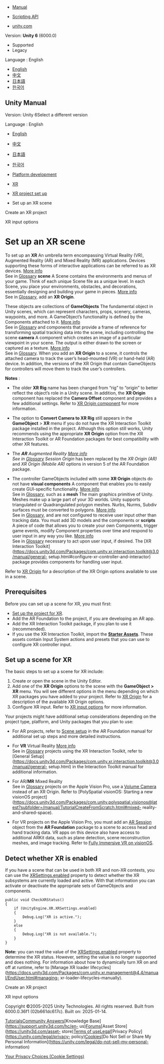[](https://docs.unity3d.com)

  * [Manual](../Manual/index.html)
  * [Scripting API](../ScriptReference/index.html)

  * [unity.com](https://unity.com/)

Version: **Unity 6** (6000.0)

  * Supported
  * Legacy

Language : English

  * [English](/Manual/xr-scene-setup.html)
  * [中文](/cn/current/Manual/xr-scene-setup.html)
  * [日本語](/ja/current/Manual/xr-scene-setup.html)
  * [한국어](/kr/current/Manual/xr-scene-setup.html)

[](https://docs.unity3d.com)

## Unity Manual

Version: Unity 6Select a different version

Language : English

  * [English](/Manual/xr-scene-setup.html)
  * [中文](/cn/current/Manual/xr-scene-setup.html)
  * [日本語](/ja/current/Manual/xr-scene-setup.html)
  * [한국어](/kr/current/Manual/xr-scene-setup.html)

  * [Platform development ](PlatformSpecific.html)
  * [XR](XR.html)
  * [XR project set up](configuring-project-for-xr.html)
  * Set up an XR scene

[](xr-create-projects.html)

Create an XR project

[](xr-input-overview.html)

XR input options

# Set up an XR scene

To set up an **XR** An umbrella term encompassing Virtual Reality (VR),
Augmented Reality (AR) and Mixed Reality (MR) applications. Devices supporting
these forms of interactive applications can be referred to as XR devices.
[More info](XR.html)  
See in [Glossary](Glossary.html#XR) **scene** A Scene contains the
environments and menus of your game. Think of each unique Scene file as a
unique level. In each Scene, you place your environments, obstacles, and
decorations, essentially designing and building your game in pieces. [More
info](CreatingScenes.html)  
See in [Glossary](Glossary.html#Scene), add an **XR Origin**.

These objects are collections of **GameObjects** The fundamental object in
Unity scenes, which can represent characters, props, scenery, cameras,
waypoints, and more. A GameObject’s functionality is defined by the Components
attached to it. [More info](class-GameObject.html)  
See in [Glossary](Glossary.html#GameObject) and components that provide a
frame of reference for transforming spatial tracking data into the scene,
including controlling the scene **camera** A component which creates an image
of a particular viewpoint in your scene. The output is either drawn to the
screen or captured as a texture. [More info](CamerasOverview.html)  
See in [Glossary](Glossary.html#Camera). When you add an **XR Origin** to a
scene, it controls the attached camera to track the user’s head-mounted (VR)
or hand-held (AR) device. In addition, the versions of the XR Origin that
contain GameObjects for controllers will move them to track the user’s
controllers.

**Notes** :

  * The older **XR Rig** name has been changed from “rig” to “origin” to better reflect the object’s role in a Unity scene. In addition, the **XR Origin** component has replaced the **Camera Offset** component and provides a few additional settings. Refer to [XR Origin component](https://docs.unity3d.com/Packages/com.unity.xr.core-utils@2.3/manual/xr-origin-reference.html) for more information.
  * The option to **Convert Camera to XR Rig** still appears in the **GameObject** > **XR** menu if you do not have the XR Interaction Toolkit package installed in the project. Although this option still works, Unity recommends using the appropriate **XR Origin** option from the XR Interaction Toolkit or AR Foundation packages for best compatibility with other XR features.
  * The _**AR** Augmented Reality [More info](AROverview.html)  
See in [Glossary](Glossary.html#AR) Session Origin_ has been replaced by the
_XR Origin (AR)_ and _XR Origin (Mobile AR)_ options in version 5 of the AR
Foundation package.

  * The controller GameObjects included with some **XR Origin** objects do not have **visual components** A component that enables you to easily create GUI-specific functionality. [More info](https://docs.unity3d.com/Packages/com.unity.ugui@latest/index.html?subfolder=/manual/UIVisualComponents.html)  
See in [Glossary](Glossary.html#VisualComponent), such as a **mesh** The main
graphics primitive of Unity. Meshes make up a large part of your 3D worlds.
Unity supports triangulated or Quadrangulated polygon meshes. Nurbs, Nurms,
Subdiv surfaces must be converted to polygons. [More info](mesh.html)  
See in [Glossary](Glossary.html#Mesh), and are not configured to receive user
input other than tracking data. You must add 3D models and the components or
**scripts** A piece of code that allows you to create your own Components,
trigger game events, modify Component properties over time and respond to user
input in any way you like. [More info](creating-scripts.html)  
See in [Glossary](Glossary.html#Scripts) necessary to act upon user input, if
desired. The [XR Interaction
Toolkit](https://docs.unity3d.com/Packages/com.unity.xr.interaction.toolkit@3.0/manual/general-
setup.html#configure-xr-controller-and-interactor) package provides components
for handling user input.

Refer to [XR Origin](xr-origin.html) for a description of the XR Origin
options available to use in a scene.

## Prerequisites

Before you can set up a scene for XR, you must first:

  * [Set up the project for XR](xr-configure-providers.html).
  * Add the AR Foundation to the project, if you are developing an AR app.
  * Add the XR Interaction Toolkit package, if you plan to use it (recommended).
  * If you use the XR Interaction Toolkit, import the [**Starter Assets**](https://docs.unity3d.com/Packages/com.unity.xr.interaction.toolkit@3.0/manual/samples.html). These assets contain Input System actions and presets that you can use to configure XR controller input.

## Set up a scene for XR

The basic steps to set up a scene for XR include:

  1. Create or open the scene in the Unity Editor.
  2. Add one of the **XR Origin** options to the scene with the **GameObject > XR** menu. You will see different options in the menu depending on which XR packages you have added to your project. Refer to [XR Origin](xr-origin.html) for a description of the available XR Origin options.
  3. Configure XR input. Refer to [XR input options](xr-input-overview.html) for more information.

Your projects might have additional setup considerations depending on the
project type, platform, and Unity packages that you plan to use:

  * For AR projects, refer to [Scene setup](https://docs.unity3d.com/Packages/com.unity.xr.arfoundation@6.0/manual/project-setup/scene-setup.html) in the AR Foundation manual for additional set up steps and more detailed instructions. 

  * For **VR** Virtual Reality [More info](VROverview.html)  
See in [Glossary](Glossary.html#VR) projects using the XR Interaction Toolkit,
refer to [General
Setup](https://docs.unity3d.com/Packages/com.unity.xr.interaction.toolkit@3.0/manual/general-
setup.html) in the Interaction Toolkit manual for additional information.

  * For AR/**MR** Mixed Reality  
See in [Glossary](Glossary.html#MR) projects on the Apple Vision Pro, use a
[Volume
Camera](https://docs.unity3d.com/Packages/com.unity.polyspatial.visionos@latest?subfolder=/manual/VolumeCamera.html)
instead of an XR Origin. Refer to [PolySpatial visionOS: Starting a new
visionOS
project](https://docs.unity3d.com/Packages/com.unity.polyspatial.visionos@latest?subfolder=/manual/TutorialCreateFromScratch.html#mixed-
reality-and-shared-space).

  * For VR projects on the Apple Vision Pro, you must add an [AR Session](https://docs.unity3d.com/Packages/com.unity.xr.arfoundation@latest?subfolder=/manual/features/session.html) object from the **AR Foundation** package to a scene to access head and hand tracking data. VR apps on this device also have access to additional ARKit data, such as plane detection, scene reconstruction meshes, and image tracking. Refer to [Fully Immersive VR on visionOS](https://docs.unity3d.com/Packages/com.unity.polyspatial.visionos@latest?subfolder=/manual/VRApps.html).

## Detect whether XR is enabled

If you have a scene that can be used in both XR and non-XR contexts, you can
use the [XRSettings.enabled](../ScriptReference/XR.XRSettings-enabled.html)
property to detect whether the XR subsystems are currently loaded and active.
With that information you can activate or deactivate the appropriate sets of
GameObjects and components.

    
    
    public void CheckXRStatus()
    {
        if (UnityEngine.XR.XRSettings.enabled)
        {
            Debug.Log("XR is active.");
        }
        else
        {
            Debug.Log("XR is not available.");
        }
    }
    
    

**Note:** you can read the value of the
[XRSettings.enabled](../ScriptReference/XR.XRSettings-enabled.html) property
to determine the XR status. However, setting the value is no longer supported
and does nothing. For information about how to dynamically turn XR on and off
at runtime, refer to [Manage XR loader
lifecycles](https://docs.unity3d.com/Packages/com.unity.xr.management@4.4/manual/EndUser.html#managing-
xr-loader-lifecycles-manually).

[](xr-create-projects.html)

Create an XR project

[](xr-input-overview.html)

XR input options

Copyright ©2005-2025 Unity Technologies. All rights reserved. Built from
6000.0.36f1 (02b661dc617c). Built on: 2025-01-14.

[Tutorials](https://learn.unity.com/)[Community
Answers](https://answers.unity3d.com)[Knowledge
Base](https://support.unity3d.com/hc/en-
us)[Forums](https://forum.unity3d.com)[Asset Store](https://unity3d.com/asset-
store)[Terms of
use](https://docs.unity3d.com/Manual/TermsOfUse.html)[Legal](https://unity.com/legal)[Privacy
Policy](https://unity.com/legal/privacy-
policy)[Cookies](https://unity.com/legal/cookie-policy)[Do Not Sell or Share
My Personal Information](https://unity.com/legal/do-not-sell-my-personal-
information)

[Your Privacy Choices (Cookie Settings)](javascript:void\(0\);)

